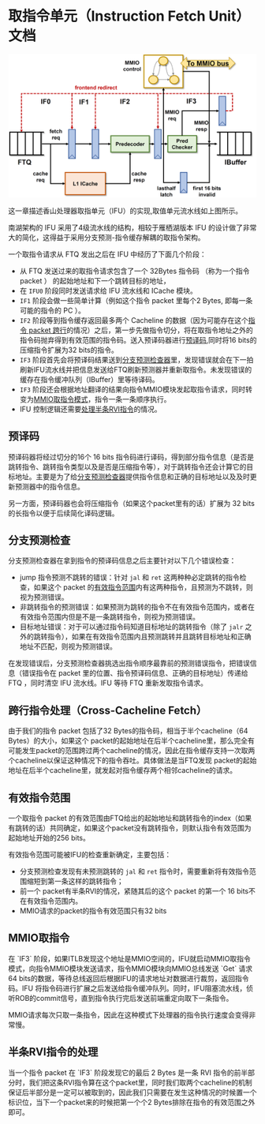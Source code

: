 # 取指令单元（Instruction Fetch Unit）文档
![ifu](../figs/IFU.png)

这一章描述香山处理器取指单元（IFU）的实现,取值单元流水线如上图所示。

南湖架构的 IFU 采用了4级流水线的结构，相较于雁栖湖版本 IFU 的设计做了非常大的简化，这得益于采用分支预测-指令缓存解耦的取指令架构。

一个取指令请求从 FTQ 发出之后在 IFU 中经历了下面几个阶段：

- 从 FTQ 发送过来的取指令请求包含了一个 32Bytes 指令码 （称为一个指令 packet ） 的起始地址和下一个跳转目标的地址，
- 在 `IFU0` 阶段同时发送请求给 IFU 流水线和 ICache 模块。 
- `IF1` 阶段会做一些简单计算（例如这个指令 packet 里每个2 Bytes, 即每一条可能的指令的 PC ）。 
- `IF2` 阶段等到指令缓存返回最多两个 Cacheline 的数据（因为可能存在这个[指令 packet 跨行](#crossfetch)的情况）之后，第一步先做指令切分，将在取指令地址之外的指令码抛弃得到有效范围的指令码。送入预译码器进行[预译码](#predecode),同时将16 bits的压缩指令扩展为32 bits的指令。
- `IF3` 阶段首先会将预译码结果送到[分支预测检查器](#predchecker)里，发现错误就会在下一拍刷新IFU流水线并把信息发送给FTQ刷新预测器并重新取指令。未发现错误的缓存在指令缓冲队列（IBuffer）里等待译码。
- `IF3` 阶段还会根据地址翻译的结果向指令MMIO模块发起取指令请求，同时转变为[MMIO取指令模式](#mmiofetch)，指令一条一条顺序执行。
- IFU 控制逻辑还需要[处理半条RVI指令](#half)的情况。

<h2 id=predecode>预译码</h2>

预译码器将经过切分的16个 16 bits 指令码进行译码，得到部分指令信息（是否是跳转指令、跳转指令类型以及是否是压缩指令等），对于跳转指令还会计算它的目标地址。主要是为了给[分支预测检查器](#predchecker)提供指令信息和正确的目标地址以及及时更新预测器中的指令信息。

另一方面，预译码器也会将压缩指令（如果这个packet里有的话）扩展为 32 bits 的长指令以便于后续简化译码逻辑。

<h2 id=predchecker>分支预测检查</h2>

分支预测检查器在拿到指令的预译码信息之后主要针对以下几个错误检查：

- jump 指令预测不跳转的错误：针对 `jal` 和 `ret` 这两种种必定跳转的指令检查，如果这个 packet 的[有效指令范围](#validinstr)内有这两种指令，且预测为不跳转，则视为预测错误。
- 非跳转指令的预测错误：如果预测为跳转的指令不在有效指令范围内，或者在有效指令范围内但是不是一条跳转指令，则视为预测错误。
- 目标地址错误：对于可以通过指令码知道目标地址的跳转指令（除了 `jalr` 之外的跳转指令），如果在有效指令范围内且预测跳转并且跳转目标地址和正确地址不匹配，则视为预测错误。

在发现错误后，分支预测检查器挑选出指令顺序最靠前的预测错误指令，把错误信息（错误指令在 packet 里的位置、指令预译码信息、正确的目标地址）传递给 FTQ ，同时清空 IFU 流水线。IFU 等待 FTQ 重新发取指令请求。

<h2 id=crossfetch>跨行指令处理（Cross-Cacheline Fetch）</h2>
由于我们的指令 packet 包括了32 Bytes的指令码，相当于半个cacheline（64 Bytes）的大小，如果这个 packet的起始地址在后半个cacheline里，那么完全有可能发生packet的范围跨过两个cacheline的情况，因此在指令缓存支持一次取两个cacheline以保证这种情况下的指令吞吐。具体做法是当FTQ发现 packet的起始地址在后半个cacheline里，就发起对指令缓存两个相邻cacheline的请求。

<h2 id=validinstr>有效指令范围</h2>
一个取指令 packet 的有效范围由FTQ给出的起始地址和跳转指令的index（如果有跳转的话）共同确定，如果这个packet没有跳转指令，则默认指令有效范围为起始地址开始的256 bits。

有效指令范围可能被IFU的检查重新确定，主要包括：
* 分支预测检查发现有未预测跳转的 `jal` 和 `ret` 指令时，需要重新将有效指令范围缩短到第一条这样的跳转指令；
* 前一个 packet有半条RVI的情况，紧随其后的这个 packet 的第一个 16 bits不在有效指令范围内。
* MMIO请求的packet的指令有效范围只有32 bits

<h2 id=mmiofetch>MMIO取指令</h2>
在 `IF3` 阶段，如果ITLB发现这个地址是MMIO空间的，IFU就启动MMIO取指令模式，向指令MMIO模块发送请求，指令MMIO模块向MMIO总线发送 `Get` 请求64 bits的数据，等待总线返回后根据IFU的请求地址对数据进行裁剪，返回指令码。IFU 将指令码进行扩展之后发送给指令缓冲队列。同时，IFU阻塞流水线，侦听ROB的commit信号，直到指令执行完后发送前端重定向取下一条指令。

MMIO请求每次只取一条指令，因此在这种模式下处理器的指令执行速度会变得非常慢。

<h2 id=half>半条RVI指令的处理</h2>
当一个指令 packet 在 `IF3` 阶段发现它的最后 2 Bytes 是一条 RVI 指令的前半部分时，我们把这条RVI指令算在这个packet里，同时我们取两个cacheline的机制保证后半部分是一定可以被取到的，因此我们只需要在发生这种情况的时候置一个标识位，当下一个packet来的时候把第一个个2 Bytes排除在指令的有效范围之外即可。

